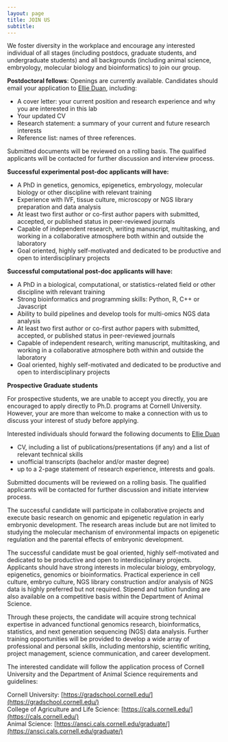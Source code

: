```yaml
---
layout: page
title: JOIN US
subtitle: 
---
```


We foster diversity in the workplace and encourage any interested individual of all stages (including postdocs, graduate students, and undergraduate students) and all backgrounds (including animal science, embryology, molecular biology and bioinformatics) to join our group.


**Postdoctoral fellows**: Openings are currently available. Candidates should email your application to [Ellie Duan](jingyue.duan@gmail.com), including:  

* A cover letter: your current position and research experience and why you are interested in this lab
* Your updated CV  
* Research statement: a summary of your current and future research interests  
* Reference list: names of three references.

Submitted documents will be reviewed on a rolling basis. The qualified applicants will be contacted for further discussion and interview process. 

**Successful experimental post-doc applicants will have:**

* A PhD in genetics, genomics, epigenetics, embryology, molecular biology or other discipline with relevant training
* Experience with IVF, tissue culture, microscopy or NGS library preparation and data analysis
* At least two first author or co-first author papers with submitted, accepted, or published status in peer-reviewed journals
* Capable of independent research, writing manuscript, multitasking, and working in a collaborative atmosphere both within and outside the laboratory
* Goal oriented, highly self-motivated and dedicated to be productive and open to interdisciplinary projects


**Successful computational post-doc applicants will have:**

* A PhD in a biological, computational, or statistics-related field or other discipline with relevant training 
* Strong bioinformatics and programming skills: Python, R, C++ or Javascript   
* Ability to build pipelines and develop tools for multi-omics NGS data analysis
* At least two first author or co-first author papers with submitted, accepted, or published status in peer-reviewed journals
* Capable of independent research, writing manuscript, multitasking, and working in a collaborative atmosphere both within and outside the laboratory
* Goal oriented, highly self-motivated and dedicated to be productive and open to interdisciplinary projects


**Prospective Graduate students**

For prospective students, we are unable to accept you directly, you are encouraged to apply directly to Ph.D. programs at Cornell University. However, your are more than welcome to make a connection with us to discuss your interest of study before applying. 

Interested individuals should forward the following documents to
[Ellie Duan](jingyue.duan@gmail.com)

* CV, including a list of publications/presentations (if any) and a list of relevant technical skills
* unofficial transcripts (bachelor and/or master degree)
* up to a 2-page statement of research experience, interests and goals. 

Submitted documents will be reviewed on a rolling basis. The qualified applicants will be contacted for further discussion and initiate interview process. 

The successful candidate will participate in collaborative projects and execute basic research on genomic and epigenetic regulation in early embryonic development. The research areas include but are not limited to studying the molecular mechanism of environmental impacts on epigenetic regulation and the parental effects of embryonic development. 

The successful candidate must be goal oriented, highly self-motivated and dedicated to be productive and open to interdisciplinary projects. Applicants should have strong interests in molecular biology, embryology, epigenetics, genomics or bioinformatics. Practical experience in cell culture, embryo culture, NGS library construction and/or analysis of NGS data is highly preferred but not required. Stipend and tuition funding are also available on a competitive basis within the Department of Animal Science.

Through these projects, the candidate will acquire strong technical expertise in advanced functional genomics research, bioinformatics, statistics, and next generation sequencing (NGS) data analysis. Further training opportunities will be provided to develop a wide array of professional and personal skills, including mentorship, scientific writing, project management, science communication, and career development.


The interested candidate will follow the application process of Cornell University and the Department of Animal Science requirements and guidelines:  

Cornell University: [https://gradschool.cornell.edu/](https://gradschool.cornell.edu/)  
College of Agriculture and Life Science: [https://cals.cornell.edu/](https://cals.cornell.edu/)  
Animal Science: [https://ansci.cals.cornell.edu/graduate/](https://ansci.cals.cornell.edu/graduate/)



